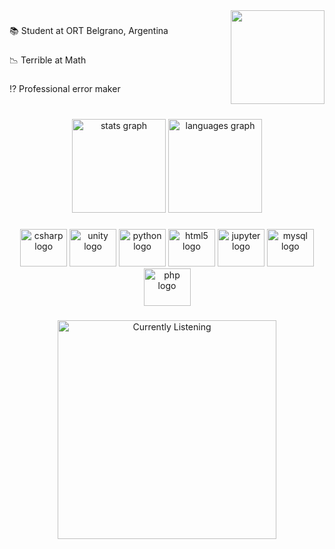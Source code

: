 <img align="right" height="150" src="https://media.giphy.com/media/rgbAtUv07WAW4/giphy.gif"  />

###

<p align="left">📚 Student at ORT Belgrano, Argentina</p>

###

<p align="left">📉 Terrible at Math</p>

###

<p align="left">⁉ Professional error maker</p>

###

<br clear="both">

<div align="center">
  <img src="https://github-readme-stats.vercel.app/api?username=JereBorgobello&hide_title=false&hide_rank=false&show_icons=true&include_all_commits=false&count_private=true&disable_animations=false&theme=github_dark&locale=en&hide_border=false&order=1" height="150" alt="stats graph"  />
  <img src="https://github-readme-stats.vercel.app/api/top-langs?username=JereBorgobello&locale=en&hide_title=false&layout=compact&card_width=320&langs_count=4&theme=github_dark&hide_border=false&order=2" height="150" alt="languages graph"  />
</div>

###

<div align="center">
  <img src="https://cdn.jsdelivr.net/gh/devicons/devicon/icons/csharp/csharp-original.svg" height="60" width="75" alt="csharp logo"  />
  <img src="https://cdn.jsdelivr.net/gh/devicons/devicon/icons/unity/unity-original.svg" height="60" width="75" alt="unity logo"  />
  <img src="https://cdn.jsdelivr.net/gh/devicons/devicon/icons/python/python-original.svg" height="60" width="75" alt="python logo"  />
  <img src="https://cdn.jsdelivr.net/gh/devicons/devicon/icons/html5/html5-plain-wordmark.svg" height="60" width="75" alt="html5 logo"  />
  <img src="https://cdn.jsdelivr.net/gh/devicons/devicon/icons/jupyter/jupyter-original-wordmark.svg" height="60" width="75" alt="jupyter logo"  />
  <img src="https://cdn.jsdelivr.net/gh/devicons/devicon/icons/mysql/mysql-original-wordmark.svg" height="60" width="75" alt="mysql logo"  />
  <img src="https://cdn.jsdelivr.net/gh/devicons/devicon/icons/php/php-plain.svg" height="60" width="75" alt="php logo"  />
</div>

###

<div align="center">
<img src="https://novatorem-git-main-jereborgobello.vercel.app/api/spotify" alt="Currently Listening" width="350" />
</div>

